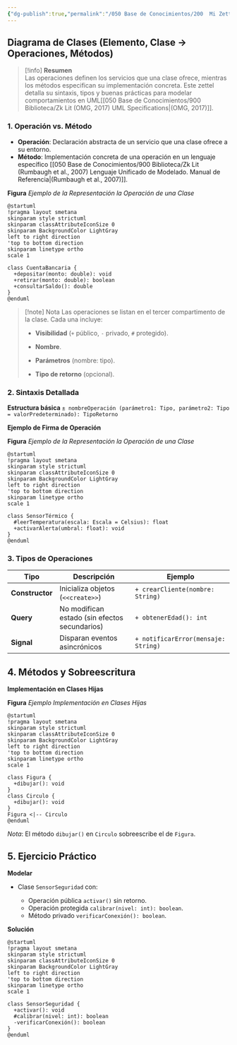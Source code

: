 ```yaml
---
{"dg-publish":true,"permalink":"/050 Base de Conocimientos/200  Mi Zettelkasten/100 Docencia/IS1/2025/Clase 13 Diagrama de Clases (Fundamentos, Elementos, Relaciones, etc.)/Zk Diagrama de Clases (Elemento, Clase -> Operaciones, Métodos)/","tags":["digitalGarden"]}
---
```


## Diagrama de Clases (Elemento, Clase -> Operaciones, Métodos)

> [!info]  **Resumen**  
> Las operaciones definen los servicios que una clase ofrece, mientras los métodos especifican su implementación concreta. Este zettel detalla su sintaxis, tipos y buenas prácticas para modelar comportamientos en UML[[050 Base de Conocimientos/900 Biblioteca/Zk Lit (OMG, 2017) UML Specifications\|(OMG, 2017)]].

### 1. Operación vs. Método

- **Operación**: Declaración abstracta de un servicio que una clase ofrece a su entorno.
- **Método**: Implementación concreta de una operación en un lenguaje específico [[050 Base de Conocimientos/900 Biblioteca/Zk Lit (Rumbaugh et al., 2007) Lenguaje Unificado de Modelado. Manual de Referencia\|(Rumbaugh et al., 2007)]].

**Figura**
_Ejemplo de la Representación la Operación de una Clase_
```plantuml
@startuml
!pragma layout smetana
skinparam style strictuml
skinparam classAttributeIconSize 0
skinparam BackgroundColor LightGray
left to right direction
'top to bottom direction
skinparam linetype ortho
scale 1

class CuentaBancaria {
  +depositar(monto: double): void
  +retirar(monto: double): boolean
  +consultarSaldo(): double
}
@enduml
```


> [!note]  Nota
> Las operaciones se listan en el tercer compartimento de la clase. Cada una incluye:
> 
> - **Visibilidad** (`+` público, `-` privado, `#` protegido).
>     
> - **Nombre**.
>     
> - **Parámetros** (nombre: tipo).
>     
> - **Tipo de retorno** (opcional).


### 2. Sintaxis Detallada

**Estructura básica**
`± nombreOperación (parámetro1: Tipo, parámetro2: Tipo = valorPredeterminado): TipoRetorno`

**Ejemplo de Firma de Operación**

**Figura**
_Ejemplo de la Representación la Operación de una Clase_
```plantuml
@startuml
!pragma layout smetana
skinparam style strictuml
skinparam classAttributeIconSize 0
skinparam BackgroundColor LightGray
left to right direction
'top to bottom direction
skinparam linetype ortho
scale 1

class SensorTérmico {
  #leerTemperatura(escala: Escala = Celsius): float
  +activarAlerta(umbral: float): void
}
@enduml
```


### 3. Tipos de Operaciones

| Tipo            | Descripción                                   | Ejemplo                             |
| --------------- | --------------------------------------------- | ----------------------------------- |
| **Constructor** | Inicializa objetos (`<<create>>`)             | `+ crearCliente(nombre: String)`    |
| **Query**       | No modifican estado (sin efectos secundarios) | `+ obtenerEdad(): int`              |
| **Signal**      | Disparan eventos asincrónicos                 | `+ notificarError(mensaje: String)` |

## 4. Métodos y Sobreescritura

**Implementación en Clases Hijas**

**Figura**
_Ejemplo Implementación en Clases Hijas_
```plantuml
@startuml
!pragma layout smetana
skinparam style strictuml
skinparam classAttributeIconSize 0
skinparam BackgroundColor LightGray
left to right direction
'top to bottom direction
skinparam linetype ortho
scale 1

class Figura {
  +dibujar(): void
}
class Circulo {
  +dibujar(): void
}
Figura <|-- Circulo
@enduml
```
_Nota_: El método `dibujar()` en `Circulo` sobreescribe el de `Figura`.

## 5. Ejercicio Práctico

**Modelar**

- Clase `SensorSeguridad` con:
    
    - Operación pública `activar()` sin retorno.
    - Operación protegida `calibrar(nivel: int): boolean`.
    - Método privado `verificarConexión(): boolean`.

**Solución**

```plantuml
@startuml
!pragma layout smetana
skinparam style strictuml
skinparam classAttributeIconSize 0
skinparam BackgroundColor LightGray
left to right direction
'top to bottom direction
skinparam linetype ortho
scale 1

class SensorSeguridad {
  +activar(): void
  #calibrar(nivel: int): boolean
  -verificarConexión(): boolean
}
@enduml
```

